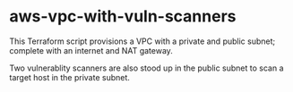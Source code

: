 # aws-vpc-with-vuln-scanners

This Terraform script provisions a VPC with a private and public subnet; complete with an internet and NAT gateway. 

Two vulnerablity scanners are also stood up in the public subnet to scan a target host in the private subnet.
